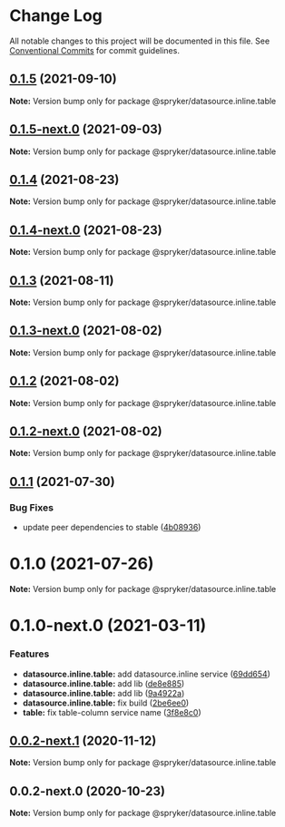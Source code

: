 # Change Log

All notable changes to this project will be documented in this file.
See [Conventional Commits](https://conventionalcommits.org) for commit guidelines.

## [0.1.5](https://github.com/spryker/ui-components/compare/@spryker/datasource.inline.table@0.1.5-next.0...@spryker/datasource.inline.table@0.1.5) (2021-09-10)

**Note:** Version bump only for package @spryker/datasource.inline.table





## [0.1.5-next.0](https://github.com/spryker/ui-components/compare/@spryker/datasource.inline.table@0.1.4...@spryker/datasource.inline.table@0.1.5-next.0) (2021-09-03)

**Note:** Version bump only for package @spryker/datasource.inline.table





## [0.1.4](https://github.com/spryker/ui-components/compare/@spryker/datasource.inline.table@0.1.4-next.0...@spryker/datasource.inline.table@0.1.4) (2021-08-23)

**Note:** Version bump only for package @spryker/datasource.inline.table





## [0.1.4-next.0](https://github.com/spryker/ui-components/compare/@spryker/datasource.inline.table@0.1.3...@spryker/datasource.inline.table@0.1.4-next.0) (2021-08-23)

**Note:** Version bump only for package @spryker/datasource.inline.table





## [0.1.3](https://github.com/spryker/ui-components/compare/@spryker/datasource.inline.table@0.1.3-next.0...@spryker/datasource.inline.table@0.1.3) (2021-08-11)

**Note:** Version bump only for package @spryker/datasource.inline.table





## [0.1.3-next.0](https://github.com/spryker/ui-components/compare/@spryker/datasource.inline.table@0.1.2...@spryker/datasource.inline.table@0.1.3-next.0) (2021-08-02)

**Note:** Version bump only for package @spryker/datasource.inline.table





## [0.1.2](https://github.com/spryker/ui-components/compare/@spryker/datasource.inline.table@0.1.2-next.0...@spryker/datasource.inline.table@0.1.2) (2021-08-02)

**Note:** Version bump only for package @spryker/datasource.inline.table





## [0.1.2-next.0](https://github.com/spryker/ui-components/compare/@spryker/datasource.inline.table@0.1.1...@spryker/datasource.inline.table@0.1.2-next.0) (2021-08-02)

**Note:** Version bump only for package @spryker/datasource.inline.table





## [0.1.1](https://github.com/spryker/ui-components/compare/@spryker/datasource.inline.table@0.1.0...@spryker/datasource.inline.table@0.1.1) (2021-07-30)


### Bug Fixes

* update peer dependencies to stable ([4b08936](https://github.com/spryker/ui-components/commit/4b0893691360cf4bd66935aed24873266c98c4e4))





# 0.1.0 (2021-07-26)

**Note:** Version bump only for package @spryker/datasource.inline.table





# 0.1.0-next.0 (2021-03-11)


### Features

* **datasource.inline.table:** add datasource.inline service ([69dd654](https://github.com/spryker/ui-components/commit/69dd65423b38b2164640099a76988d93f32907ed))
* **datasource.inline.table:** add lib ([de8e885](https://github.com/spryker/ui-components/commit/de8e8855e48958daed8515e388d76267f07ed59e))
* **datasource.inline.table:** add lib ([9a4922a](https://github.com/spryker/ui-components/commit/9a4922abf05f78ecd1f8a723773cd206c077db13))
* **datasource.inline.table:** fix build ([2be6ee0](https://github.com/spryker/ui-components/commit/2be6ee05416ba911b12c5d9c5a70b5b18c10e744))
* **table:** fix table-column service name ([3f8e8c0](https://github.com/spryker/ui-components/commit/3f8e8c02a9a93b1bbb8288b8e37918fa049edb06))





## [0.0.2-next.1](https://github.com/spryker/ui-components/compare/@spryker/datasource.inline.table@0.0.2-next.0...@spryker/datasource.inline.table@0.0.2-next.1) (2020-11-12)

**Note:** Version bump only for package @spryker/datasource.inline.table





## 0.0.2-next.0 (2020-10-23)

**Note:** Version bump only for package @spryker/datasource.inline.table
